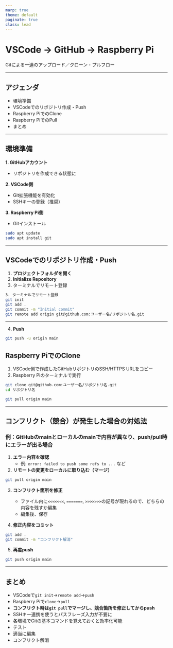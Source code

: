 ```yaml
---
marp: true
theme: default
paginate: true
class: lead
---
```


# VSCode → GitHub → Raspberry Pi  
Gitによる一連のアップロード／クローン・プルフロー

---

## アジェンダ

- 環境準備  
- VSCodeでのリポジトリ作成・Push  
- Raspberry PiでのClone  
- Raspberry PiでのPull  
- まとめ

---

## 環境準備

**1. GitHubアカウント**  
- リポジトリを作成できる状態に  

**2. VSCode側**  
- Git拡張機能を有効化  
- SSHキーの登録（推奨）  

**3. Raspberry Pi側**  
- Gitインストール
  
```bash
sudo apt update
sudo apt install git
```

---

## VSCodeでのリポジトリ作成・Push

1. **プロジェクトフォルダを開く**  
2. **Initialize Repository**  
3. ターミナルでリモート登録  


```bash
3. ターミナルでリモート登録  
git init
git add .
git commit -m "Initial commit"
git remote add origin git@github.com:ユーザー名/リポジトリ名.git
```

---

4. **Push**  

```bash
git push -u origin main
```

## Raspberry PiでのClone

1. VSCode側で作成したGitHubリポジトリのSSH/HTTPS URLをコピー  
2. Raspberry Piのターミナルで実行  

```bash
git clone git@github.com:ユーザー名/リポジトリ名.git
cd リポジトリ名
```

```bash
git pull origin main
```

---

## コンフリクト（競合）が発生した場合の対処法

### 例：GitHubのmainとローカルのmainで内容が異なり、push/pull時にエラーが出る場合

1. **エラー内容を確認**
	- 例: `error: failed to push some refs to ...` など
2. **リモートの変更をローカルに取り込む（マージ）**

```bash
git pull origin main
```

3. **コンフリクト箇所を修正**
	- ファイル内に`<<<<<<<`, `=======`, `>>>>>>>`の記号が現れるので、どちらの内容を残すか編集
	- 編集後、保存

4. **修正内容をコミット**

```bash
git add .
git commit -m "コンフリクト解消"
```

5. **再度push**

```bash
git push origin main
```

---

## まとめ

- VSCodeで`git init`→`remote add`→`push`  
- Raspberry Piで`clone`→`pull`  
- **コンフリクト時は`git pull`でマージし、競合箇所を修正してからpush**  
- SSHキー連携を使うとパスフレーズ入力が不要に  
- 各環境でGitの基本コマンドを覚えておくと効率化可能
- テスト
- 適当に編集
- コンフリクト解消